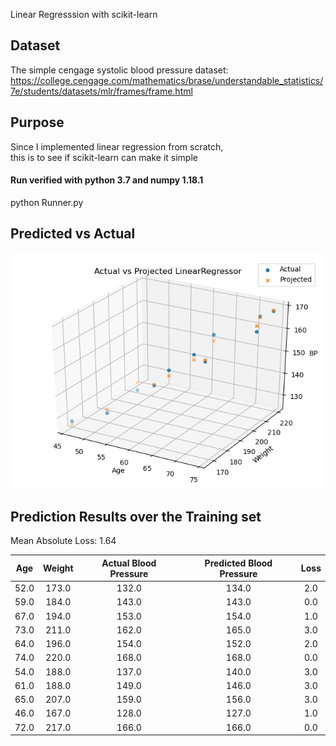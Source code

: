 Linear Regresssion with scikit-learn

## Dataset
The simple cengage systolic blood pressure dataset:  
https://college.cengage.com/mathematics/brase/understandable_statistics/7e/students/datasets/mlr/frames/frame.html

## Purpose
Since I implemented linear regression from scratch,  
this is to see if scikit-learn can make it simple

#### Run verified with python 3.7 and numpy 1.18.1
python Runner.py

## Predicted vs Actual
![Predicted vs Actual](plots/predicted_vs_actual.png)

## Prediction Results over the Training set

Mean Absolute Loss:  1.64  

|Age|Weight|Actual Blood Pressure|Predicted Blood Pressure|Loss|
|:-------:|:---:|:--------------------:|:---------------------:|:----:|
|52.0|173.0|132.0|134.0|2.0|
|59.0|184.0|143.0|143.0|0.0|
|67.0|194.0|153.0|154.0|1.0|
|73.0|211.0|162.0|165.0|3.0|
|64.0|196.0|154.0|152.0|2.0|
|74.0|220.0|168.0|168.0|0.0|
|54.0|188.0|137.0|140.0|3.0|
|61.0|188.0|149.0|146.0|3.0|
|65.0|207.0|159.0|156.0|3.0|
|46.0|167.0|128.0|127.0|1.0|
|72.0|217.0|166.0|166.0|0.0|


